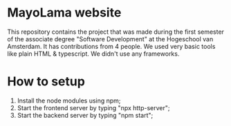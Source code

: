 # MayoLama website
This repository contains the project that was made during the first semester of the associate degree "Software Development" at the Hogeschool van Amsterdam. 
It has contributions from 4 people. We used very basic tools like plain HTML & typescript. We didn't use any frameworks.

# How to setup

1. Install the node modules using npm;
2. Start the frontend server by typing "npx http-server";
3. Start the backend server by typing "npm start";

